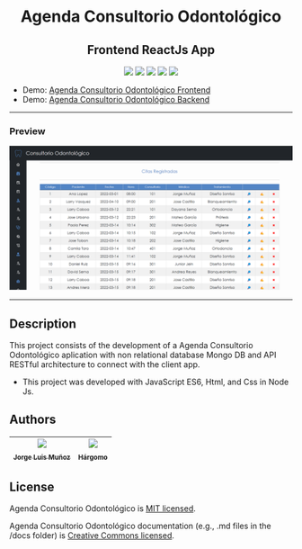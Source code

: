 <h1 align="center">Agenda Consultorio Odontológico </h1>
<h2 align="center">Frontend ReactJs App </h2>

<p align="center">
  <img src="https://img.shields.io/badge/NodeJs-43853d">
  <img src="https://img.shields.io/badge/JavaScript-f1e05a">
  <img src="https://img.shields.io/badge/Html-e34c26">
  <img src="https://img.shields.io/badge/Css-563d7c">
  <img src="https://img.shields.io/badge/status-close-ff3333">
</p>

* Demo: [Agenda Consultorio Odontológico Frontend](https://jorgelmunozp.github.io/consultorio-odontologico-backend-node/)
* Demo: [Agenda Consultorio Odontológico Backend](https://jorgelmunozp.github.io/consultorio-odontologico-frontend-react/)

***

### Preview
![Preview](/docs/preview.png)

***

## Description

This project consists of the development of a Agenda Consultorio Odontológico aplication with non relational database Mongo DB and API RESTful architecture to connect with the client app.

* This project was developed with JavaScript ES6, Html, and Css in Node Js.

## Authors

| [<img src="https://avatars.githubusercontent.com/u/101136356?s=400&v=4" width=115><br><sub>Jorge Luis Muñoz</sub>](https://github.com/jorgelmunozp) | [<img src="https://avatars.githubusercontent.com/u/109540980?v=4" width=115><br><sub>Hárgomo</sub>](https://github.com/hargomo) |
| :---: | :---: |

## License

Agenda Consultorio Odontológico is [MIT licensed](/docs/LICENSE.txt).

Agenda Consultorio Odontológico documentation (e.g., .md files in the /docs folder) is [Creative Commons licensed](/docs/LICENSE-docs.txt).
